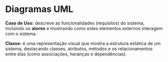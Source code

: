 # Diagramas UML 

**Caso de Uso:** descreve as funcionalidades (requisitos) do sistema, incluindo os **atores** e mostrando como estes elementos externos interagem com o sistema.

**Classe:** é uma representação visual que mostra a estrutura estática de um sistema, destacando classes, atributos, métodos e os relacionamentos entre elas (como associações, heranças e dependências).
